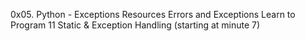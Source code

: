 0x05. Python - Exceptions
Resources
Errors and Exceptions
Learn to Program 11 Static & Exception Handling (starting at minute 7)
